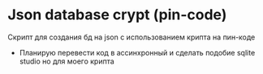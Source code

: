 # Json database crypt (pin-code)
Скрипт для создания бд на json с использованием крипта на пин-коде

- Планирую перевести код в ассинхронный и сделать подобие sqlite studio но для моего крипта
